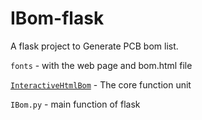 # IBom-flask
A flask project  to Generate PCB bom list. 

`fonts` - with the web page and bom.html file

[`InteractiveHtmlBom`][1] - The core function unit

`IBom.py` - main function of flask


[1]:https://github.com/openscopeproject/InteractiveHtmlBom